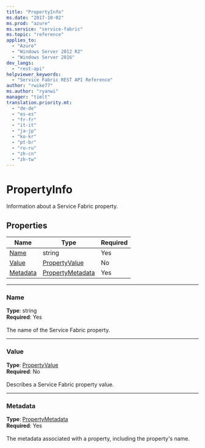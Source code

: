 ```yaml
---
title: "PropertyInfo"
ms.date: "2017-10-02"
ms.prod: "azure"
ms.service: "service-fabric"
ms.topic: "reference"
applies_to: 
  - "Azure"
  - "Windows Server 2012 R2"
  - "Windows Server 2016"
dev_langs: 
  - "rest-api"
helpviewer_keywords: 
  - "Service Fabric REST API Reference"
author: "rwike77"
ms.author: "ryanwi"
manager: "timlt"
translation.priority.mt: 
  - "de-de"
  - "es-es"
  - "fr-fr"
  - "it-it"
  - "ja-jp"
  - "ko-kr"
  - "pt-br"
  - "ru-ru"
  - "zh-cn"
  - "zh-tw"
---
```

# PropertyInfo

Information about a Service Fabric property.

## Properties
| Name | Type | Required |
| --- | --- | --- |
| [Name](#name) | string | Yes |
| [Value](#value) | [PropertyValue](sfclient-v60-model-propertyvalue.md) | No |
| [Metadata](#metadata) | [PropertyMetadata](sfclient-v60-model-propertymetadata.md) | Yes |

____
### Name
__Type__: string <br/>
__Required__: Yes<br/>
<br/>
The name of the Service Fabric property.

____
### Value
__Type__: [PropertyValue](sfclient-v60-model-propertyvalue.md) <br/>
__Required__: No<br/>
<br/>
Describes a Service Fabric property value.

____
### Metadata
__Type__: [PropertyMetadata](sfclient-v60-model-propertymetadata.md) <br/>
__Required__: Yes<br/>
<br/>
The metadata associated with a property, including the property's name.
